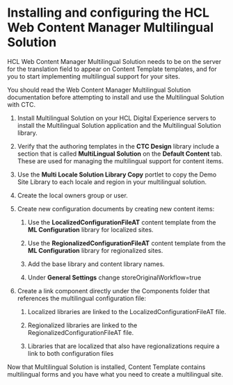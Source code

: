 # Installing and configuring the HCL Web Content Manager Multilingual Solution

HCL Web Content Manager Multilingual Solution needs to be on the server for the translation field to appear on Content Template templates, and for you to start implementing multilingual support for your sites.

You should read the Web Content Manager Multilingual Solution documentation before attempting to install and use the Multilingual Solution with CTC.

1.  Install Multilingual Solution on your HCL Digital Experience servers to install the Multilingual Solution application and the Multilingual Solution library.

2.  Verify that the authoring templates in the **CTC Design** library include a section that is called **MultiLingual Solution** on the **Default Content** tab. These are used for managing the multilingual support for content items.

3.  Use the **Multi Locale Solution Library Copy** portlet to copy the Demo Site Library to each locale and region in your multilingual solution.

4.  Create the local owners group or user.

5.  Create new configuration documents by creating new content items:

    1.  Use the **LocalizedConfigurationFileAT** content template from the **ML Configuration** library for localized sites.

    2.  Use the **RegionalizedConfigurationFileAT** content template from the **ML Configuration** library for regionalized sites.

    3.  Add the base library and content library names.

    4.  Under **General Settings** change storeOriginalWorkflow=true

6.  Create a link component directly under the Components folder that references the multilingual configuration file:

    1.  Localized libraries are linked to the LocalizedConfigurationFileAT file.

    2.  Regionalized libraries are linked to the RegionalizedConfigurationFileAT file.

    3.  Libraries that are localized that also have regionalizations require a link to both configuration files


Now that Multilingual Solution is installed, Content Template contains multilingual forms and you have what you need to create a multilingual site.


